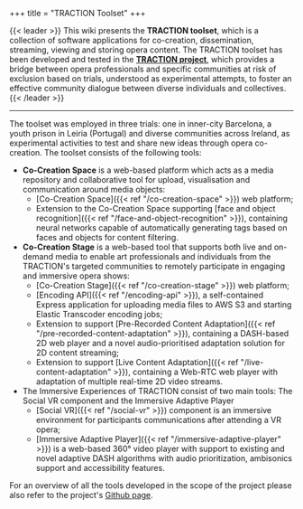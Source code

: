 +++
title = "TRACTION Toolset"
+++

{{< leader >}}
  This wiki presents the **TRACTION toolset**, which is a collection of software applications for co-creation, dissemination, streaming, viewing and storing opera content. The TRACTION toolset has been developed and tested in the [**TRACTION project**](https://traction-project.eu), which provides a bridge between opera professionals and specific communities at risk of exclusion based on trials, understood as experimental attempts, to foster an effective community dialogue between diverse individuals and collectives.
{{< /leader >}}

---

The toolset was employed in three trials: one in inner-city Barcelona, a youth prison in Leiria (Portugal) and diverse communities across Ireland, as experimental activities to test and share new ideas through opera co-creation. The toolset consists of the following tools:

- **Co-Creation Space** is a web-based platform which acts as a media repository and collaborative tool for upload, visualisation and communication around media objects:
  - [Co-Creation Space]({{< ref "/co-creation-space" >}}) web platform;
  - Extension to the Co-Creation Space supporting [face and object recognition]({{< ref "/face-and-object-recognition" >}}), containing neural networks capable of automatically generating tags based on faces and objects for content filtering.
- **Co-Creation Stage** is a web-based tool that supports both live and on-demand media to enable art professionals and individuals from the TRACTION's targeted communities to remotely participate in engaging and immersive opera shows:
  - [Co-Creation Stage]({{< ref "/co-creation-stage" >}}) web platform;
  - [Encoding API]({{< ref "/encoding-api" >}}), a self-contained Express application for uploading media files to AWS S3 and starting Elastic Transcoder encoding jobs;
  - Extension to support [Pre-Recorded Content Adaptation]({{< ref "/pre-recorded-content-adaptation" >}}), containing a DASH-based 2D web player and a novel audio-prioritised adaptation solution for 2D content streaming;
  - Extension to support [Live Content Adaptation]({{< ref "/live-content-adaptation" >}}), containing a Web-RTC web player with adaptation of multiple real-time 2D video streams.
- The Immersive Experiences of TRACTION consist of two main tools: The Social VR component and the Immersive Adaptive Player
  - [Social VR]({{< ref "/social-vr" >}}) component is an immersive environment for participants communications after attending a VR opera;
  - [Immersive Adaptive Player]({{< ref "/immersive-adaptive-player" >}}) is a web-based 360° video player with support to existing and novel adaptive DASH algorithms with audio prioritization, ambisonics support and accessibility features.

For an overview of all the tools developed in the scope of the project please also refer to the project's [Github page](https://github.com/traction-project).

